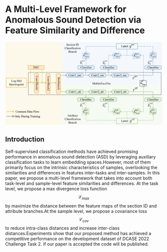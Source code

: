 # A Multi-Level Framework for Anomalous Sound Detection via Feature Similarity and Difference
<img src="./overall.png">

## Introduction

Self-supervised classification methods have achieved promising performance in anomalous sound detection (ASD) by leveraging auxiliary classification tasks to learn embedding spaces.However, most of them primarily focus on the intrinsic characteristics of samples, overlooking the similarities and differences in features inter-tasks and inter-samples. In this paper, we propose a multi-level framework that takes into account both task-level and sample-level feature similarities and differences. At the task level, we propose a max divergence loss function $$\mathcal{L}_{max}$$ by maximize the distance between the feature maps of the section ID and attribute branches.At the sample level, we propose a covariance loss $$\mathcal{L}_{cov}$$ to reduce intra-class distances and increase inter-class distances.Experiments show that our proposed method has achieved a competitive performance on the development dataset of DCASE 2022 Challenge Task 2. If our paper is accepted the code will be published.

